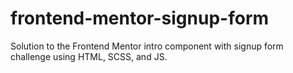 # frontend-mentor-signup-form
Solution to the Frontend Mentor intro component with signup form challenge using HTML, SCSS, and JS.
